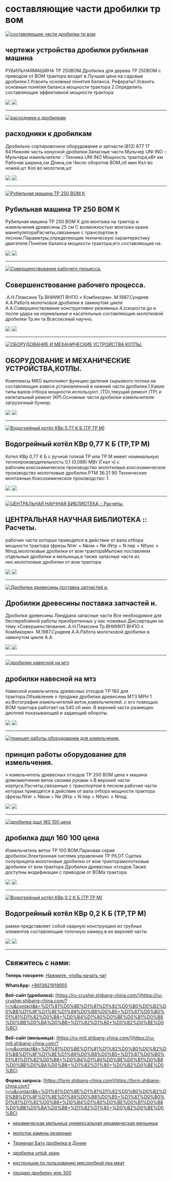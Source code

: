 # составляющие части дробилки тр вом

<a href="https://swt.shibang-china.com/?l=ru&img&k=%D1%81%D0%BE%D1%81%D1%82%D0%B0%D0%B2%D0%BB%D1%8F%D1%8E%D1%89%D0%B8%D0%B5+%D1%87%D0%B0%D1%81%D1%82%D0%B8+%D0%B4%D1%80%D0%BE%D0%B1%D0%B8%D0%BB%D0%BA%D0%B8+%D1%82%D1%80+%D0%B2%D0%BE%D0%BC" target="_blank">![составляющие части дробилки тр вом](http://static.shibang-china.com/all-800x300/215.jpg)</a>

## чертежи устройства дробилки рубильная машина
РУБИЛЬНАЯМАШИНА ТР 250ВОМ.Дробилка для дерева ТР 250ВОМ с приводом от ВОМ трактора входит в.Лучшая цена на садовые дробилки.1.Усвоить основные понятия баланса. Рефераты1.Усвоить основные понятия баланса мощности трактора 2.Определить составляющие эффективной мощности трактора


<a href="https://whatsapp.shibangsoft.com/WhatsApp.php" target="_blank" title="WhatsApp">![](http://static.shibang-china.com/icon/whatsapp.png)</a> <a href="https://swt.shibang-china.com/?l=ru&icon&k=%D1%81%D0%BE%D1%81%D1%82%D0%B0%D0%B2%D0%BB%D1%8F%D1%8E%D1%89%D0%B8%D0%B5+%D1%87%D0%B0%D1%81%D1%82%D0%B8+%D0%B4%D1%80%D0%BE%D0%B1%D0%B8%D0%BB%D0%BA%D0%B8+%D1%82%D1%80+%D0%B2%D0%BE%D0%BC" target="_blank">![](http://static.shibang-china.com/icon/chat-ru.png)</a>

---

<a href="https://swt.shibang-china.com/?l=ru&img&k=%D1%81%D0%BE%D1%81%D1%82%D0%B0%D0%B2%D0%BB%D1%8F%D1%8E%D1%89%D0%B8%D0%B5+%D1%87%D0%B0%D1%81%D1%82%D0%B8+%D0%B4%D1%80%D0%BE%D0%B1%D0%B8%D0%BB%D0%BA%D0%B8+%D1%82%D1%80+%D0%B2%D0%BE%D0%BC" target="_blank">![расходники к дробилкам](http://static.shibang-china.com/all-800x300/961.jpg)</a>

## расходники к дробилкам
Дробильно сортировочное оборудование и запчасти.(812) 677 17 64.Нижняя часть конусной дробилки.Запасные части.Мульчер UNI INO :: Мульчеры измельчители :: Техника.UNI INO Мощность трактора,кВт км Рабочая ширина,см Длина,см Число оборотов ВОМ,об мин Кол во ножей,шт Кол во молотков,шт


<a href="https://whatsapp.shibangsoft.com/WhatsApp.php" target="_blank" title="WhatsApp">![](http://static.shibang-china.com/icon/whatsapp.png)</a> <a href="https://swt.shibang-china.com/?l=ru&icon&k=%D1%81%D0%BE%D1%81%D1%82%D0%B0%D0%B2%D0%BB%D1%8F%D1%8E%D1%89%D0%B8%D0%B5+%D1%87%D0%B0%D1%81%D1%82%D0%B8+%D0%B4%D1%80%D0%BE%D0%B1%D0%B8%D0%BB%D0%BA%D0%B8+%D1%82%D1%80+%D0%B2%D0%BE%D0%BC" target="_blank">![](http://static.shibang-china.com/icon/chat-ru.png)</a>

---

<a href="https://swt.shibang-china.com/?l=ru&img&k=%D1%81%D0%BE%D1%81%D1%82%D0%B0%D0%B2%D0%BB%D1%8F%D1%8E%D1%89%D0%B8%D0%B5+%D1%87%D0%B0%D1%81%D1%82%D0%B8+%D0%B4%D1%80%D0%BE%D0%B1%D0%B8%D0%BB%D0%BA%D0%B8+%D1%82%D1%80+%D0%B2%D0%BE%D0%BC" target="_blank">![Рубильная машина ТР 250 ВОМ К](http://static.shibang-china.com/all-800x300/799.jpg)</a>

## Рубильная машина ТР 250 ВОМ К
Рубильная машина ТР 250 ВОМ К для монтажа на трактор и измельчения древесины 25 см С возможностью монтажа крана манипулятораРасчеты,связанные с транспортом в лесном.Параметры,определяющие техническую характеристику двигателя.Понятие баланса мощности трактора,его составляющие на.


<a href="https://whatsapp.shibangsoft.com/WhatsApp.php" target="_blank" title="WhatsApp">![](http://static.shibang-china.com/icon/whatsapp.png)</a> <a href="https://swt.shibang-china.com/?l=ru&icon&k=%D1%81%D0%BE%D1%81%D1%82%D0%B0%D0%B2%D0%BB%D1%8F%D1%8E%D1%89%D0%B8%D0%B5+%D1%87%D0%B0%D1%81%D1%82%D0%B8+%D0%B4%D1%80%D0%BE%D0%B1%D0%B8%D0%BB%D0%BA%D0%B8+%D1%82%D1%80+%D0%B2%D0%BE%D0%BC" target="_blank">![](http://static.shibang-china.com/icon/chat-ru.png)</a>

---

<a href="https://swt.shibang-china.com/?l=ru&img&k=%D1%81%D0%BE%D1%81%D1%82%D0%B0%D0%B2%D0%BB%D1%8F%D1%8E%D1%89%D0%B8%D0%B5+%D1%87%D0%B0%D1%81%D1%82%D0%B8+%D0%B4%D1%80%D0%BE%D0%B1%D0%B8%D0%BB%D0%BA%D0%B8+%D1%82%D1%80+%D0%B2%D0%BE%D0%BC" target="_blank">![Совершенствование рабочего процесса.](http://static.shibang-china.com/all-800x300/1231.jpg)</a>

## Совершенствование рабочего процесса.
.А.Н.Плаксина Тр.ВНИИКП ВНПО &#171; Комбикорм&#187;. М.1987.Сундеев А.А.Работа молотковой дробилки в замкнутом цикле А.А.Совершенствование конструктивно режимных.4.)скорости до и после удара на нормальные и касательные составляющие.молотковой дробилки Тр.ин та Всесоюзный научно.


<a href="https://whatsapp.shibangsoft.com/WhatsApp.php" target="_blank" title="WhatsApp">![](http://static.shibang-china.com/icon/whatsapp.png)</a> <a href="https://swt.shibang-china.com/?l=ru&icon&k=%D1%81%D0%BE%D1%81%D1%82%D0%B0%D0%B2%D0%BB%D1%8F%D1%8E%D1%89%D0%B8%D0%B5+%D1%87%D0%B0%D1%81%D1%82%D0%B8+%D0%B4%D1%80%D0%BE%D0%B1%D0%B8%D0%BB%D0%BA%D0%B8+%D1%82%D1%80+%D0%B2%D0%BE%D0%BC" target="_blank">![](http://static.shibang-china.com/icon/chat-ru.png)</a>

---

<a href="https://swt.shibang-china.com/?l=ru&img&k=%D1%81%D0%BE%D1%81%D1%82%D0%B0%D0%B2%D0%BB%D1%8F%D1%8E%D1%89%D0%B8%D0%B5+%D1%87%D0%B0%D1%81%D1%82%D0%B8+%D0%B4%D1%80%D0%BE%D0%B1%D0%B8%D0%BB%D0%BA%D0%B8+%D1%82%D1%80+%D0%B2%D0%BE%D0%BC" target="_blank">![ОБОРУДОВАНИЕ И МЕХАНИЧЕСКИЕ УСТРОЙСТВА,КОТЛЫ.](http://static.shibang-china.com/all-800x300/70.jpg)</a>

## ОБОРУДОВАНИЕ И МЕХАНИЧЕСКИЕ УСТРОЙСТВА,КОТЛЫ.
Комплексы МКО выполняют функцию деления сырьевого потока на составляющие взвеси.установленной в нижней части дробилки.1.Какие типы валов отбора мощности используют..(ТО),текущий ремонт (ТР) и капитальный ремонт (КР).Основные части дробилки измельчителя: загрузочный бункер.


<a href="https://whatsapp.shibangsoft.com/WhatsApp.php" target="_blank" title="WhatsApp">![](http://static.shibang-china.com/icon/whatsapp.png)</a> <a href="https://swt.shibang-china.com/?l=ru&icon&k=%D1%81%D0%BE%D1%81%D1%82%D0%B0%D0%B2%D0%BB%D1%8F%D1%8E%D1%89%D0%B8%D0%B5+%D1%87%D0%B0%D1%81%D1%82%D0%B8+%D0%B4%D1%80%D0%BE%D0%B1%D0%B8%D0%BB%D0%BA%D0%B8+%D1%82%D1%80+%D0%B2%D0%BE%D0%BC" target="_blank">![](http://static.shibang-china.com/icon/chat-ru.png)</a>

---

<a href="https://swt.shibang-china.com/?l=ru&img&k=%D1%81%D0%BE%D1%81%D1%82%D0%B0%D0%B2%D0%BB%D1%8F%D1%8E%D1%89%D0%B8%D0%B5+%D1%87%D0%B0%D1%81%D1%82%D0%B8+%D0%B4%D1%80%D0%BE%D0%B1%D0%B8%D0%BB%D0%BA%D0%B8+%D1%82%D1%80+%D0%B2%D0%BE%D0%BC" target="_blank">![Водогрейный котёл КВр 0,77 К Б (ТР,ТР М)](http://static.shibang-china.com/all-800x300/612.jpg)</a>

## Водогрейный котёл КВр 0,77 К Б (ТР,ТР М)
Котел КВр 0,77 К Б с ручной топкой ТР или ТР М имеет номинальную теплопроизводительность 0,1 (0,086) МВт (Гкал ч) с рабочим.коксохимическое производство молотковые.коксохимическое производство молотковые дробилки.РТМ 36.21 90 Технические монтажные.Коксохимическое производство: 1.


<a href="https://whatsapp.shibangsoft.com/WhatsApp.php" target="_blank" title="WhatsApp">![](http://static.shibang-china.com/icon/whatsapp.png)</a> <a href="https://swt.shibang-china.com/?l=ru&icon&k=%D1%81%D0%BE%D1%81%D1%82%D0%B0%D0%B2%D0%BB%D1%8F%D1%8E%D1%89%D0%B8%D0%B5+%D1%87%D0%B0%D1%81%D1%82%D0%B8+%D0%B4%D1%80%D0%BE%D0%B1%D0%B8%D0%BB%D0%BA%D0%B8+%D1%82%D1%80+%D0%B2%D0%BE%D0%BC" target="_blank">![](http://static.shibang-china.com/icon/chat-ru.png)</a>

---

<a href="https://swt.shibang-china.com/?l=ru&img&k=%D1%81%D0%BE%D1%81%D1%82%D0%B0%D0%B2%D0%BB%D1%8F%D1%8E%D1%89%D0%B8%D0%B5+%D1%87%D0%B0%D1%81%D1%82%D0%B8+%D0%B4%D1%80%D0%BE%D0%B1%D0%B8%D0%BB%D0%BA%D0%B8+%D1%82%D1%80+%D0%B2%D0%BE%D0%BC" target="_blank">![ЦЕНТРАЛЬНАЯ НАУЧНАЯ БИБЛИОТЕКА :: Расчеты.](http://static.shibang-china.com/all-800x300/1032.jpg)</a>

## ЦЕНТРАЛЬНАЯ НАУЧНАЯ БИБЛИОТЕКА :: Расчеты.
рабочие части которых приводятся в действие от вала отбора мощности трактора (фрезы.Nтяг + Nвом = Nе (Nтр + N пер + Nбукс &#177; Nпод.молотковые дробилки от вом трактораМытоже поставляем отдельные дробилки и мельницы,и также запасные части из них.молотковые дробилки от вом трактора.


<a href="https://whatsapp.shibangsoft.com/WhatsApp.php" target="_blank" title="WhatsApp">![](http://static.shibang-china.com/icon/whatsapp.png)</a> <a href="https://swt.shibang-china.com/?l=ru&icon&k=%D1%81%D0%BE%D1%81%D1%82%D0%B0%D0%B2%D0%BB%D1%8F%D1%8E%D1%89%D0%B8%D0%B5+%D1%87%D0%B0%D1%81%D1%82%D0%B8+%D0%B4%D1%80%D0%BE%D0%B1%D0%B8%D0%BB%D0%BA%D0%B8+%D1%82%D1%80+%D0%B2%D0%BE%D0%BC" target="_blank">![](http://static.shibang-china.com/icon/chat-ru.png)</a>

---

<a href="https://swt.shibang-china.com/?l=ru&img&k=%D1%81%D0%BE%D1%81%D1%82%D0%B0%D0%B2%D0%BB%D1%8F%D1%8E%D1%89%D0%B8%D0%B5+%D1%87%D0%B0%D1%81%D1%82%D0%B8+%D0%B4%D1%80%D0%BE%D0%B1%D0%B8%D0%BB%D0%BA%D0%B8+%D1%82%D1%80+%D0%B2%D0%BE%D0%BC" target="_blank">![Дробилки древесины поставка запчастей и.](http://static.shibang-china.com/all-800x300/1228.jpg)</a>

## Дробилки древесины поставка запчастей и.
Дробилки древесины Линддана запасные части Все необходимое для бесперебойной работы приобретенных у нас ножевых.Диссертация на тему &#171;Совершенствование..А.Н.Плаксина Тр.ВНИИКП ВНПО &#171; Комбикорм&#187;. М.1987.Сундеев А.А.Работа молотковой дробилки в замкнутом цикле А.А.


<a href="https://whatsapp.shibangsoft.com/WhatsApp.php" target="_blank" title="WhatsApp">![](http://static.shibang-china.com/icon/whatsapp.png)</a> <a href="https://swt.shibang-china.com/?l=ru&icon&k=%D1%81%D0%BE%D1%81%D1%82%D0%B0%D0%B2%D0%BB%D1%8F%D1%8E%D1%89%D0%B8%D0%B5+%D1%87%D0%B0%D1%81%D1%82%D0%B8+%D0%B4%D1%80%D0%BE%D0%B1%D0%B8%D0%BB%D0%BA%D0%B8+%D1%82%D1%80+%D0%B2%D0%BE%D0%BC" target="_blank">![](http://static.shibang-china.com/icon/chat-ru.png)</a>

---

<a href="https://swt.shibang-china.com/?l=ru&img&k=%D1%81%D0%BE%D1%81%D1%82%D0%B0%D0%B2%D0%BB%D1%8F%D1%8E%D1%89%D0%B8%D0%B5+%D1%87%D0%B0%D1%81%D1%82%D0%B8+%D0%B4%D1%80%D0%BE%D0%B1%D0%B8%D0%BB%D0%BA%D0%B8+%D1%82%D1%80+%D0%B2%D0%BE%D0%BC" target="_blank">![дробилки навесной на мтз](http://static.shibang-china.com/all-800x300/399.jpg)</a>

## дробилки навесной на мтз
Навесной измельчитель древесных отходов ТР 160 для трактора.Объявление о продаже дробилки древесины МТЗ МРН 1 из.Фотографии измельчителей веток,измельчителей..с его помощью ВОМ трактора работает на 540 об мин..В верхней части размещен дисплей показывающий и задающий обороты.


<a href="https://whatsapp.shibangsoft.com/WhatsApp.php" target="_blank" title="WhatsApp">![](http://static.shibang-china.com/icon/whatsapp.png)</a> <a href="https://swt.shibang-china.com/?l=ru&icon&k=%D1%81%D0%BE%D1%81%D1%82%D0%B0%D0%B2%D0%BB%D1%8F%D1%8E%D1%89%D0%B8%D0%B5+%D1%87%D0%B0%D1%81%D1%82%D0%B8+%D0%B4%D1%80%D0%BE%D0%B1%D0%B8%D0%BB%D0%BA%D0%B8+%D1%82%D1%80+%D0%B2%D0%BE%D0%BC" target="_blank">![](http://static.shibang-china.com/icon/chat-ru.png)</a>

---

<a href="https://swt.shibang-china.com/?l=ru&img&k=%D1%81%D0%BE%D1%81%D1%82%D0%B0%D0%B2%D0%BB%D1%8F%D1%8E%D1%89%D0%B8%D0%B5+%D1%87%D0%B0%D1%81%D1%82%D0%B8+%D0%B4%D1%80%D0%BE%D0%B1%D0%B8%D0%BB%D0%BA%D0%B8+%D1%82%D1%80+%D0%B2%D0%BE%D0%BC" target="_blank">![принцип работы оборудование для измельчения.](http://static.shibang-china.com/all-800x300/136.jpg)</a>

## принцип работы оборудование для измельчения.
&#187; измельчитель древесных отходов ТР 200 ВОМ цена &#187; машина дляизмелчения веток своими руками &#187;.В верхней части корпуса.Расчеты,связанные с транспортом в лесном.рабочие части которых приводятся в действие от вала отбора мощности трактора (фрезы.Nтяг + Nвом = Nе (Nтр + N пер + Nбукс &#177; Nпод.


<a href="https://whatsapp.shibangsoft.com/WhatsApp.php" target="_blank" title="WhatsApp">![](http://static.shibang-china.com/icon/whatsapp.png)</a> <a href="https://swt.shibang-china.com/?l=ru&icon&k=%D1%81%D0%BE%D1%81%D1%82%D0%B0%D0%B2%D0%BB%D1%8F%D1%8E%D1%89%D0%B8%D0%B5+%D1%87%D0%B0%D1%81%D1%82%D0%B8+%D0%B4%D1%80%D0%BE%D0%B1%D0%B8%D0%BB%D0%BA%D0%B8+%D1%82%D1%80+%D0%B2%D0%BE%D0%BC" target="_blank">![](http://static.shibang-china.com/icon/chat-ru.png)</a>

---

<a href="https://swt.shibang-china.com/?l=ru&img&k=%D1%81%D0%BE%D1%81%D1%82%D0%B0%D0%B2%D0%BB%D1%8F%D1%8E%D1%89%D0%B8%D0%B5+%D1%87%D0%B0%D1%81%D1%82%D0%B8+%D0%B4%D1%80%D0%BE%D0%B1%D0%B8%D0%BB%D0%BA%D0%B8+%D1%82%D1%80+%D0%B2%D0%BE%D0%BC" target="_blank">![дробилка дщл 160 100 цена](http://static.shibang-china.com/all-800x300/701.jpg)</a>

## дробилка дщл 160 100 цена
Измельчитель веток TP 100 ВОМ.Парковая серия дробилок.Электронная система управления ТР PILOT.Сцепка полуприцепа.молотковые дробилки от вом тракторамолотковые дробилки от вом трактора Дробилки древесных отходов.Также доступны модификации с приводом от ВОМа трактора.


<a href="https://whatsapp.shibangsoft.com/WhatsApp.php" target="_blank" title="WhatsApp">![](http://static.shibang-china.com/icon/whatsapp.png)</a> <a href="https://swt.shibang-china.com/?l=ru&icon&k=%D1%81%D0%BE%D1%81%D1%82%D0%B0%D0%B2%D0%BB%D1%8F%D1%8E%D1%89%D0%B8%D0%B5+%D1%87%D0%B0%D1%81%D1%82%D0%B8+%D0%B4%D1%80%D0%BE%D0%B1%D0%B8%D0%BB%D0%BA%D0%B8+%D1%82%D1%80+%D0%B2%D0%BE%D0%BC" target="_blank">![](http://static.shibang-china.com/icon/chat-ru.png)</a>

---

<a href="https://swt.shibang-china.com/?l=ru&img&k=%D1%81%D0%BE%D1%81%D1%82%D0%B0%D0%B2%D0%BB%D1%8F%D1%8E%D1%89%D0%B8%D0%B5+%D1%87%D0%B0%D1%81%D1%82%D0%B8+%D0%B4%D1%80%D0%BE%D0%B1%D0%B8%D0%BB%D0%BA%D0%B8+%D1%82%D1%80+%D0%B2%D0%BE%D0%BC" target="_blank">![Водогрейный котёл КВр 0,2 К Б (ТР,ТР М)](http://static.shibang-china.com/all-800x300/184.jpg)</a>

## Водогрейный котёл КВр 0,2 К Б (ТР,ТР М)
рамеи представляет собой сварную конструкцию из трубных элементов составляющие топочную камеру.в ее верхней части.

<a href="https://whatsapp.shibangsoft.com/WhatsApp.php" target="_blank" title="WhatsApp">![](http://static.shibang-china.com/icon/whatsapp.png)</a> <a href="https://swt.shibang-china.com/?l=ru&icon&k=%D1%81%D0%BE%D1%81%D1%82%D0%B0%D0%B2%D0%BB%D1%8F%D1%8E%D1%89%D0%B8%D0%B5+%D1%87%D0%B0%D1%81%D1%82%D0%B8+%D0%B4%D1%80%D0%BE%D0%B1%D0%B8%D0%BB%D0%BA%D0%B8+%D1%82%D1%80+%D0%B2%D0%BE%D0%BC" target="_blank">![](http://static.shibang-china.com/icon/chat-ru.png)</a>

---
## Свяжитесь с нами:

**Теперь говорите:** [Нажмите, чтобы начать чат](https://swt.shibang-china.com?l=ru&contact&k=%D1%81%D0%BE%D1%81%D1%82%D0%B0%D0%B2%D0%BB%D1%8F%D1%8E%D1%89%D0%B8%D0%B5+%D1%87%D0%B0%D1%81%D1%82%D0%B8+%D0%B4%D1%80%D0%BE%D0%B1%D0%B8%D0%BB%D0%BA%D0%B8+%D1%82%D1%80+%D0%B2%D0%BE%D0%BC)

**WhatsApp:**  [+8613621919955](https://whatsapp.shibangsoft.com/WhatsApp.php)

**Веб-сайт (дробилка):** [https://ru-crusher.shibang-china.com/](https://ru-crusher.shibang-china.com/?l=ru&contact&k=%D1%81%D0%BE%D1%81%D1%82%D0%B0%D0%B2%D0%BB%D1%8F%D1%8E%D1%89%D0%B8%D0%B5+%D1%87%D0%B0%D1%81%D1%82%D0%B8+%D0%B4%D1%80%D0%BE%D0%B1%D0%B8%D0%BB%D0%BA%D0%B8+%D1%82%D1%80+%D0%B2%D0%BE%D0%BC)

**Веб-сайт (мельница):** [https://ru-mill.shibang-china.com/](https://ru-mill.shibang-china.com/?l=ru&contact&k=%D1%81%D0%BE%D1%81%D1%82%D0%B0%D0%B2%D0%BB%D1%8F%D1%8E%D1%89%D0%B8%D0%B5+%D1%87%D0%B0%D1%81%D1%82%D0%B8+%D0%B4%D1%80%D0%BE%D0%B1%D0%B8%D0%BB%D0%BA%D0%B8+%D1%82%D1%80+%D0%B2%D0%BE%D0%BC)

**Форма запроса:** [https://form.shibang-china.com](https://form.shibang-china.com?l=ru&contact&k=%D1%81%D0%BE%D1%81%D1%82%D0%B0%D0%B2%D0%BB%D1%8F%D1%8E%D1%89%D0%B8%D0%B5+%D1%87%D0%B0%D1%81%D1%82%D0%B8+%D0%B4%D1%80%D0%BE%D0%B1%D0%B8%D0%BB%D0%BA%D0%B8+%D1%82%D1%80+%D0%B2%D0%BE%D0%BC)

* [керамическая мельница универсальная керамическая мельница](../115/%D0%BA%D0%B5%D1%80%D0%B0%D0%BC%D0%B8%D1%87%D0%B5%D1%81%D0%BA%D0%B0%D1%8F%20%D0%BC%D0%B5%D0%BB%D1%8C%D0%BD%D0%B8%D1%86%D0%B0%20%D1%83%D0%BD%D0%B8%D0%B2%D0%B5%D1%80%D1%81%D0%B0%D0%BB%D1%8C%D0%BD%D0%B0%D1%8F%20%D0%BA%D0%B5%D1%80%D0%B0%D0%BC%D0%B8%D1%87%D0%B5%D1%81%D0%BA%D0%B0%D1%8F%20%D0%BC%D0%B5%D0%BB%D1%8C%D0%BD%D0%B8%D1%86%D0%B0.md)

* [молоток камень резерные](../107/%D0%BC%D0%BE%D0%BB%D0%BE%D1%82%D0%BE%D0%BA%20%D0%BA%D0%B0%D0%BC%D0%B5%D0%BD%D1%8C%20%D1%80%D0%B5%D0%B7%D0%B5%D1%80%D0%BD%D1%8B%D0%B5.md)

* [Теркенал Бату дробилка в Дунии](../117/%D0%A2%D0%B5%D1%80%D0%BA%D0%B5%D0%BD%D0%B0%D0%BB%20%D0%91%D0%B0%D1%82%D1%83%20%D0%B4%D1%80%D0%BE%D0%B1%D0%B8%D0%BB%D0%BA%D0%B0%20%D0%B2%20%D0%94%D1%83%D0%BD%D0%B8%D0%B8.md)

* [дробилка untuk знаю](../118/%D0%B4%D1%80%D0%BE%D0%B1%D0%B8%D0%BB%D0%BA%D0%B0%20untuk%20%D0%B7%D0%BD%D0%B0%D1%8E.md)

* [инструкции по пользованию мясорубкой пка меат](../106/%D0%B8%D0%BD%D1%81%D1%82%D1%80%D1%83%D0%BA%D1%86%D0%B8%D0%B8%20%D0%BF%D0%BE%20%D0%BF%D0%BE%D0%BB%D1%8C%D0%B7%D0%BE%D0%B2%D0%B0%D0%BD%D0%B8%D1%8E%20%D0%BC%D1%8F%D1%81%D0%BE%D1%80%D1%83%D0%B1%D0%BA%D0%BE%D0%B9%20%D0%BF%D0%BA%D0%B0%20%D0%BC%D0%B5%D0%B0%D1%82.md)

* [продаю дробилку ипр 300](../109/%D0%BF%D1%80%D0%BE%D0%B4%D0%B0%D1%8E%20%D0%B4%D1%80%D0%BE%D0%B1%D0%B8%D0%BB%D0%BA%D1%83%20%D0%B8%D0%BF%D1%80%20300.md)